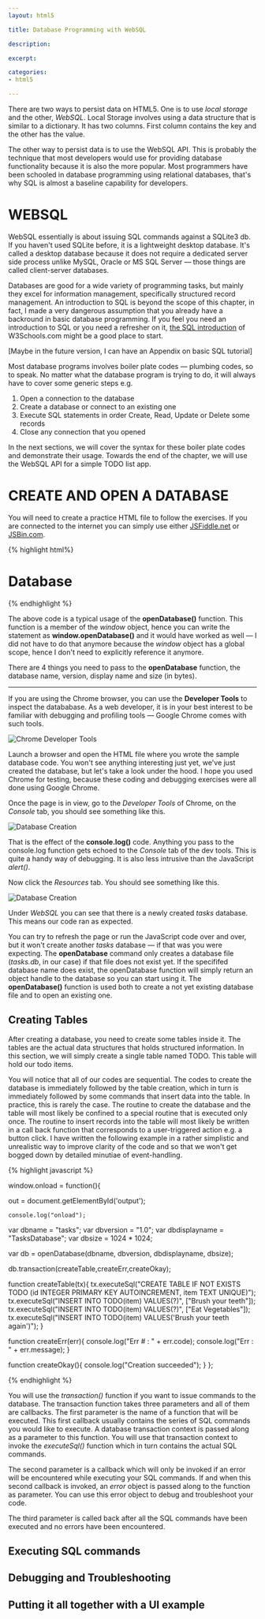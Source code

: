 ```yaml
---
layout: html5

title: Database Programming with WebSQL

description: 

excerpt: 

categories:
- html5

---
```



There are two ways to persist data on HTML5. One is to use *local storage* and the other, *WebSQL*. Local Storage involves using a data structure that is similar to a dictionary. It has two columns. First column contains the key and the other has the value.  

The other way to persist data is to use the WebSQL API. This is probably the technique that most developers would use for providing database functionality because it is also the more popular. Most programmers have been schooled in database programming using relational databases, that's why SQL is almost a baseline capability for developers.

# WEBSQL

WebSQL essentially is about issuing SQL commands against a SQLite3 db. If you haven't used SQLite before, it is a lightweight desktop database. It's called  a  desktop database because it does not require a dedicated server side process unlike MySQL, Oracle or MS SQL Server &mdash; those things are called client-server databases.
  
Databases are good for a wide variety of programming tasks, but mainly they excel for information management, specifically structured record management. An introduction to SQL is beyond the scope of this chapter, in fact, I made a very dangerous assumption that you already have a backround in basic database programming. If you feel you need an introduction to SQL or you need a refresher on it, [the SQL introduction](http://www.w3schools.com/sql/sql_intro.asp) of W3Schools.com might be a good place to start.

[Maybe in the future version, I can have an Appendix on basic SQL tutorial]

Most database programs involves boiler plate codes &mdash; plumbing codes, so to speak. No matter what the database program is trying to do, it will always have to cover some generic steps e.g.

1. Open a connection to the database
2. Create a database or connect to an existing one
3. Execute SQL statements in order Create, Read, Update or Delete some records
4. Close any connection that you opened


In the next sections, we will cover the syntax for these boiler plate codes and demonstrate their usage. Towards the end of the chapter, we will use the WebSQL API for a simple TODO list app.


# CREATE AND OPEN A DATABASE

You will need to create a practice HTML file to follow the exercises. If you are connected to the internet you can simply use either [JSFiddle.net](http://jsfiddle.net) or [JSBin.com](http://jsbin.com).

{% highlight html%}

<!DOCTYPE html>
<html>
<head>
<meta charset=utf-8 />
<script>

var out = null;

window.onload = function(){
  
	console.log("onload");
  
  var dbname = "tasks";
  var dbversion = "1.0";
  var dbdisplayname = "TasksDatabase";
  var dbsize = 1024 * 1024;
  
  var db = openDatabase(dbname, dbversion, dbdisplayname, dbsize);
  
  if(db) {
   console.log("WebSQL API use is okay"); 
  }
  else {
    console.log("WebSQL API is not supported");
  }
};

</script>

<title>theLogBox Code Sample</title>
</head>
<body>
  <h1>Database</h1>  
</body>
</html>
{% endhighlight %}

The above code is a typical usage of the **openDatabase()** function. This function is a member of the *window* object, hence you can write the statement as **window.openDatabase()** and it would have worked as well &mdash; I did not have to do that anymore because the *window* object has a global scope, hence I don't need to explicitly reference it anymore. 

There are 4 things you need to pass to the **openDatabase** function, the database name, version, display name and size (in bytes). 

***

If you are using the Chrome browser, you can use the **Developer Tools** to inspect the datababase. As a web developer, it is in your best interest to be familiar with debugging and profiling tools &mdash; Google Chrome comes with such tools.

![Chrome Developer Tools](/img/html5/chrome-dev-tools.png)

Launch a browser and open the HTML file where you wrote the sample database code. You won't see anything interesting just yet, we've just created the database, but let's take a look under the hood. I hope you used Chrome for testing, because these coding and debugging exercises were all done using Google Chrome.  

Once the page is in view, go to the *Developer Tools* of Chrome, on the *Console* tab, you should see something like this.

![Database Creation](/img/html5/database-creation.png)

That is the effect of the **console.log()** code.  Anything you pass to the console.log function gets echoed to the *Console* tab of the dev tools. This is quite a handy way of debugging. It is also less intrusive than the JavaScript *alert()*.

Now click the *Resources* tab. You should see something like this.

![Database Creation](/img/html5/database-creation-resources.png)

Under *WebSQL* you can see that there is a newly created *tasks* database. This means our code ran as expected. 

You can try to refresh the page or run the JavaScript code over and over, but it won't create another *tasks* database &mdash; if that was you were expecting. The **openDatabase** command only creates a database file (*tasks.db*, in our case) if that file does not exist yet. If the specififed database name does exist, the openDatabase function will simply return an object handle to the database so you can start using it. The **openDatabase()** function is used both to create a not yet existing database file and to open an existing one.


## Creating Tables

After creating a database, you need to create some tables inside it. The tables are the actual data structures that holds structured information. In this section, we will simply create a single table named TODO. This table will hold our todo items. 


You will notice that all of our codes are sequential. The codes to create the database is immediately followed by the table creation, which in turn is immediately followed by some commands that insert data into the table. In practice, this is rarely the case. The routine to create the database and the table will most likely be confined to a special routine that is executed only once. The routine to insert records into the table will most likely be written in a call back function that corresponds to a user-triggered action e.g. a button click. I have written the following example in a rather simplistic and unrealistic way to improve clarity of the code and so that we won't get bogged down by detailed minutiae of event-handling.

{% highlight javascript %}

window.onload = function(){
  
  out = document.getElementById('output');

	console.log("onload");
  
  var dbname = "tasks";
  var dbversion = "1.0";
  var dbdisplayname = "TasksDatabase";
  var dbsize = 1024 * 1024;
  
  var db = openDatabase(dbname, dbversion, dbdisplayname, dbsize);
  
  db.transaction(createTable,createErr,createOkay);
  
  function createTable(tx){
    tx.executeSql("CREATE TABLE IF NOT EXISTS TODO (id INTEGER PRIMARY KEY AUTOINCREMENT, item TEXT UNIQUE)");
    tx.executeSql("INSERT INTO TODO(item) VALUES(?)", ["Brush your teeth"]);
    tx.executeSql("INSERT INTO TODO(item) VALUES(?)", ["Eat Vegetables"]);
    tx.executeSql("INSERT INTO TODO(item) VALUES('Brush your teeth again')");
  }
  
  function createErr(err){
    console.log("Err # : " + err.code);
    console.log("Err : " + err.message);
  }
  
  function createOkay(){
    console.log("Creation succeeded");
  }
};

{% endhighlight %}

You will use the *transaction()* function if you want to issue commands to the database. The transaction function takes three parameters and all of them are callbacks. The first parameter is the name of a function that will be executed. This first callback usually contains the series of SQL commands you would like to execute. A database transaction context is passed along as a parameter to this function. You will use that transaction context to invoke the *executeSql()* function which in turn contains the actual SQL commands.

The second parameter is a callback which will only be invoked if an error will be encountered while executing your SQL commands. If and when this second callback is invoked, an *error* object is passed along to the function as parameter. You can use this error object to debug and troubleshoot your code.

The third parameter is called back after all the SQL commands have been executed and no errors have been encountered.


## Executing SQL commands




## Debugging and Troubleshooting 


## Putting it all together with a UI example



